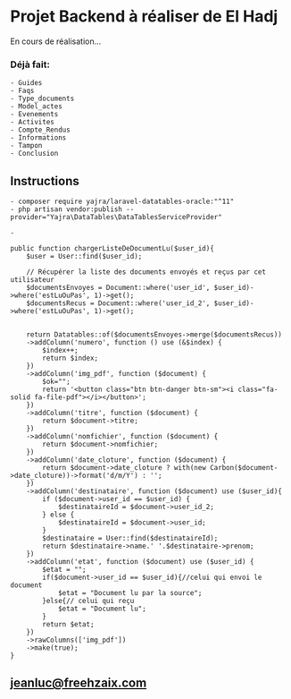 # Projet Backend à réaliser de El Hadj

En cours de réalisation...

### Déjà fait:
    - Guides
    - Faqs
    - Type_documents
    - Model_actes
    - Evenements
    - Activites
    - Compte_Rendus
    - Informations
    - Tampon
    - Conclusion

## Instructions
    - composer require yajra/laravel-datatables-oracle:"^11"
    - php artisan vendor:publish --provider="Yajra\DataTables\DataTablesServiceProvider"

<!-- DataTables -->
<link href="https://cdn.jsdelivr.net/npm/bootstrap@5.2.3/dist/css/bootstrap.min.css" rel="stylesheet" integrity="sha384-rbsA2VBKQhggwzxH7pPCaAqO46MgnOM80zW1RWuH61DGLwZJEdK2Kadq2F9CUG65" crossorigin="anonymous">
<script src="https://cdn.jsdelivr.net/npm/bootstrap@5.2.3/dist/js/bootstrap.bundle.min.js" integrity="sha384-kenU1KFdBIe4zVF0s0G1M5b4hcpxyD9F7jL+jjXkk+Q2h455rYXK/7HAuoJl+0I4" crossorigin="anonymous"></script>
<script src="https://code.jquery.com/jquery-3.6.1.min.js"></script>
<link  href="https://cdn.datatables.net/1.10.21/css/jquery.dataTables.min.css" rel="stylesheet">
<script src="https://cdn.datatables.net/1.10.21/js/jquery.dataTables.min.js"></script>

    - 

    public function chargerListeDeDocumentLu($user_id){
        $user = User::find($user_id);
        
        // Récupérer la liste des documents envoyés et reçus par cet utilisateur
        $documentsEnvoyes = Document::where('user_id', $user_id)->where('estLuOuPas', 1)->get();
        $documentsRecus = Document::where('user_id_2', $user_id)->where('estLuOuPas', 1)->get();

        
        return Datatables::of($documentsEnvoyes->merge($documentsRecus))
        ->addColumn('numero', function () use (&$index) {
            $index++;
            return $index;
        })
        ->addColumn('img_pdf', function ($document) {
            $ok="";
            return '<button class="btn btn-danger btn-sm"><i class="fa-solid fa-file-pdf"></i></button>';
        })
        ->addColumn('titre', function ($document) {
            return $document->titre;
        })
        ->addColumn('nomfichier', function ($document) {
            return $document->nomfichier;
        })
        ->addColumn('date_cloture', function ($document) {
            return $document->date_cloture ? with(new Carbon($document->date_cloture))->format('d/m/Y') : '';
        })
        ->addColumn('destinataire', function ($document) use ($user_id){
            if ($document->user_id == $user_id) {
                $destinataireId = $document->user_id_2;
            } else {
                $destinataireId = $document->user_id;
            }
            $destinataire = User::find($destinataireId);
            return $destinataire->name.' '.$destinataire->prenom;
        })
        ->addColumn('etat', function ($document) use ($user_id) { 
            $etat = "";
            if($document->user_id == $user_id){//celui qui envoi le document
                $etat = "Document lu par la source";
            }else{// celui qui reçu
                $etat = "Document lu";
            }
            return $etat;
        })
        ->rawColumns(['img_pdf'])
        ->make(true);
    }

## jeanluc@freehzaix.com